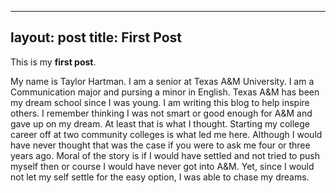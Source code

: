 
---
layout: post
title: First Post
---

This is my **first post**.

My name is Taylor Hartman. I am a senior at Texas A&M University. I am a Communication major and pursing a minor in English. Texas A&M has been my dream school since I was young. I am writing this blog to help inspire others. I remember thinking I was not smart or good enough for A&M and gave up on my dream. At least that is what I thought. Starting my college career off at two community colleges is what led me here. Although I would have never thought that was the case if you were to ask me four or three years ago. Moral of the story is if I would have settled and not tried to push myself then or course I would have never got into A&M. Yet, since I would not let my self settle for the easy option, I was able to chase my dreams.
